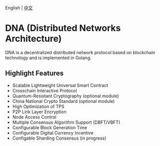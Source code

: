 
English | [中文](README_CN.md)

# DNA (Distributed Networks Architecture)

 DNA is a decentralized distributed network protocol based on blockchain technology and is implemented in Golang.

## Highlight Features

 *	Scalable Lightweight Universal Smart Contract
 *	Crosschain Interactive Protocol
 *	Quantum-Resistant Cryptography (optional module)
 *	China National Crypto Standard (optional module)
 *	High Optimization of TPS
 *	P2P Link Layer Encryption
 *	Node Access Control
 *	Multiple Consensus Algorithm Support (DBFT/VBFT)
 *	Configurable Block Generation Time
 *	Configurable Digital Currency Incentive
 *	Configable Sharding Consensus (in progress)

